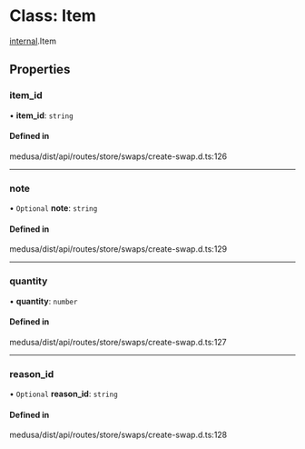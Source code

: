 # Class: Item

[internal](../modules/internal-51.md).Item

## Properties

### item\_id

• **item\_id**: `string`

#### Defined in

medusa/dist/api/routes/store/swaps/create-swap.d.ts:126

___

### note

• `Optional` **note**: `string`

#### Defined in

medusa/dist/api/routes/store/swaps/create-swap.d.ts:129

___

### quantity

• **quantity**: `number`

#### Defined in

medusa/dist/api/routes/store/swaps/create-swap.d.ts:127

___

### reason\_id

• `Optional` **reason\_id**: `string`

#### Defined in

medusa/dist/api/routes/store/swaps/create-swap.d.ts:128
